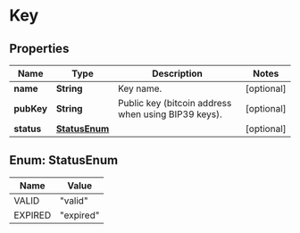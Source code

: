 
# Key

## Properties
Name | Type | Description | Notes
------------ | ------------- | ------------- | -------------
**name** | **String** | Key name. |  [optional]
**pubKey** | **String** | Public key (bitcoin address when using BIP39 keys). |  [optional]
**status** | [**StatusEnum**](#StatusEnum) |  |  [optional]


<a name="StatusEnum"></a>
## Enum: StatusEnum
Name | Value
---- | -----
VALID | &quot;valid&quot;
EXPIRED | &quot;expired&quot;



